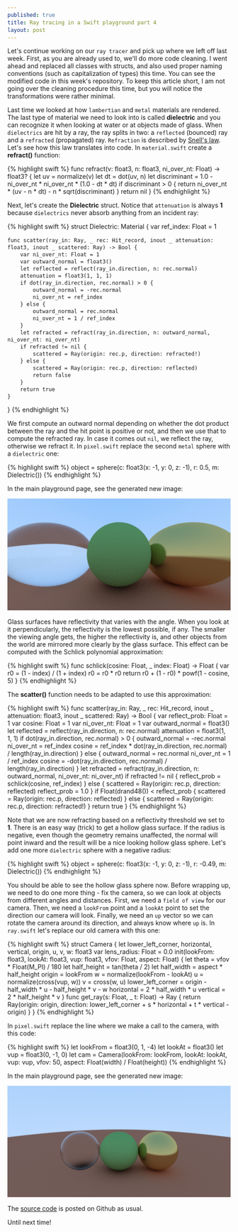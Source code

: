 ```yaml
---
published: true
title: Ray tracing in a Swift playground part 4
layout: post
---
```

Let's continue working on our `ray tracer` and pick up where we left off last week. First, as you are already used to, we'll do more code cleaning. I went ahead and replaced all classes with structs, and also used proper naming conventions (such as capitalization of types) this time. You can see the modified code in this week's repository. To keep this article short, I am not going over the cleaning procedure this time, but you will notice the transformations were rather minimal.

Last time we looked at how `lambertian` and `metal` materials are rendered. The last type of material we need to look into is called __dielectric__ and you can recognize it when looking at water or at objects made of glass. When `dielectrics` are hit by a ray, the ray splits in two: a `reflected` (bounced) ray and a `refracted` (propagated) ray. `Refraction` is described by [Snell's law](https://en.wikipedia.org/wiki/Snell%27s_law). Let's see how this law translates into code. In `material.swift` create a __refract()__ function:

{% highlight swift %}
func refract(v: float3, n: float3, ni_over_nt: Float) -> float3? {
    let uv = normalize(v)
    let dt = dot(uv, n)
    let discriminant = 1.0 - ni_over_nt * ni_over_nt * (1.0 - dt * dt)
    if discriminant > 0 {
        return ni_over_nt * (uv - n * dt) - n * sqrt(discriminant)
    }
    return nil
}
{% endhighlight %}

Next, let's create the __Dielectric__ struct. Notice that `attenuation` is always __1__ because `dielectrics` never absorb anything from an incident ray:

{% highlight swift %}
struct Dielectric: Material {
    var ref_index: Float = 1
    
    func scatter(ray_in: Ray, _ rec: Hit_record, inout _ attenuation: float3, inout _ scattered: Ray) -> Bool {
        var ni_over_nt: Float = 1
        var outward_normal = float3()
        let reflected = reflect(ray_in.direction, n: rec.normal)
        attenuation = float3(1, 1, 1)
        if dot(ray_in.direction, rec.normal) > 0 {
            outward_normal = -rec.normal
            ni_over_nt = ref_index
        } else {
            outward_normal = rec.normal
            ni_over_nt = 1 / ref_index
        }
        let refracted = refract(ray_in.direction, n: outward_normal, ni_over_nt: ni_over_nt)
        if refracted != nil {
            scattered = Ray(origin: rec.p, direction: refracted!)
        } else {
            scattered = Ray(origin: rec.p, direction: reflected)
            return false
        }
        return true
    }
}
{% endhighlight %}

We first compute an outward normal depending on whether the dot product between the ray and the hit point is positive or not, and then we use that to compute the refracted ray. In case it comes out `nil`, we reflect the ray, otherwise we refract it. In `pixel.swift` replace the second `metal` sphere with a `dielectric` one:

{% highlight swift %}
object = sphere(c: float3(x: -1, y: 0, z: -1), r: 0.5, m: Dielectric())
{% endhighlight %}

In the main playground page, see the generated new image:

![alt text](https://github.com/metalkit/images/raw/master/raytracing8.png "Raytracing 8")

Glass surfaces have reflectivity that varies with the angle. When you look at it perpendicularly, the reflectivity is the lowest possible, if any. The smaller the viewing angle gets, the higher the reflectivity is, and other objects from the world are mirrored more clearly by the glass surface. This effect can be computed with the Schlick polynomial approximation:

{% highlight swift %}
func schlick(cosine: Float, _ index: Float) -> Float {
    var r0 = (1 - index) / (1 + index)
    r0 = r0 * r0
    return r0 + (1 - r0) * powf(1 - cosine, 5)
}
{% endhighlight %}

The __scatter()__ function needs to be adapted to use this approximation:

{% highlight swift %}
func scatter(ray_in: Ray, _ rec: Hit_record, inout _ attenuation: float3, inout _ scattered: Ray) -> Bool {
    var reflect_prob: Float = 1
    var cosine: Float = 1
    var ni_over_nt: Float = 1
    var outward_normal = float3()
    let reflected = reflect(ray_in.direction, n: rec.normal)
    attenuation = float3(1, 1, 1)
    if dot(ray_in.direction, rec.normal) > 0 {
        outward_normal = -rec.normal
        ni_over_nt = ref_index
        cosine = ref_index * dot(ray_in.direction, rec.normal) / length(ray_in.direction)
    } else {
        outward_normal = rec.normal
        ni_over_nt = 1 / ref_index
        cosine = -dot(ray_in.direction, rec.normal) / length(ray_in.direction)
    }
    let refracted = refract(ray_in.direction, n: outward_normal, ni_over_nt: ni_over_nt)
    if refracted != nil {
        reflect_prob = schlick(cosine, ref_index)
    } else {
        scattered = Ray(origin: rec.p, direction: reflected)
        reflect_prob = 1.0
    }
    if Float(drand48()) < reflect_prob {
        scattered = Ray(origin: rec.p, direction: reflected)
    } else {
        scattered = Ray(origin: rec.p, direction: refracted!)
    }
    return true
}
{% endhighlight %}

Note that we are now refracting based on a reflectivity threshold we set to __1__. There is an easy way (trick) to get a hollow glass surface. If the radius is negative, even though the geometry remains unaffected, the normal will point inward and the result will be a nice looking hollow glass sphere. Let's add one more `dielectric` sphere with a negative radius:

{% highlight swift %}
object = sphere(c: float3(x: -1, y: 0, z: -1), r: -0.49, m: Dielectric())
{% endhighlight %}

You should be able to see the hollow glass sphere now. Before wrapping up, we need to do one more thing - fix the camera, so we can look at objects from different angles and distances. First, we need a `field of view` for our camera. Then, we need a `lookFrom` point and a `lookAt` point to set the direction our camera will look. Finally, we need an `up` vector so we can rotate the camera around its direction, and always know where `up` is. In `ray.swift` let's replace our old camera with this one:

{% highlight swift %}
struct Camera {
    let lower_left_corner, horizontal, vertical, origin, u, v, w: float3
    var lens_radius: Float = 0.0
    init(lookFrom: float3, lookAt: float3, vup: float3, vfov: Float, aspect: Float) {
        let theta = vfov * Float(M_PI) / 180
        let half_height = tan(theta / 2)
        let half_width = aspect * half_height
        origin = lookFrom
        w = normalize(lookFrom - lookAt)
        u = normalize(cross(vup, w))
        v = cross(w, u)
        lower_left_corner = origin - half_width * u - half_height * v - w
        horizontal = 2 * half_width * u
        vertical = 2 * half_height * v
    }
    func get_ray(s: Float, _ t: Float) -> Ray {
        return Ray(origin: origin, direction: lower_left_corner + s * horizontal + t * vertical - origin)
    }
}
{% endhighlight %}

In `pixel.swift` replace the line where we make a call to the camera, with this code:

{% highlight swift %}
let lookFrom = float3(0, 1, -4)
let lookAt = float3()
let vup = float3(0, -1, 0)
let cam = Camera(lookFrom: lookFrom, lookAt: lookAt, vup: vup, vfov: 50, aspect: Float(width) / Float(height))
{% endhighlight %}

In the main playground page, see the generated new image:

![alt text](https://github.com/metalkit/images/raw/master/raytracing9.png "Raytracing 9")

The [source code](https://github.com/MetalKit/raytracing) is posted on Github as usual.

Until next time!

